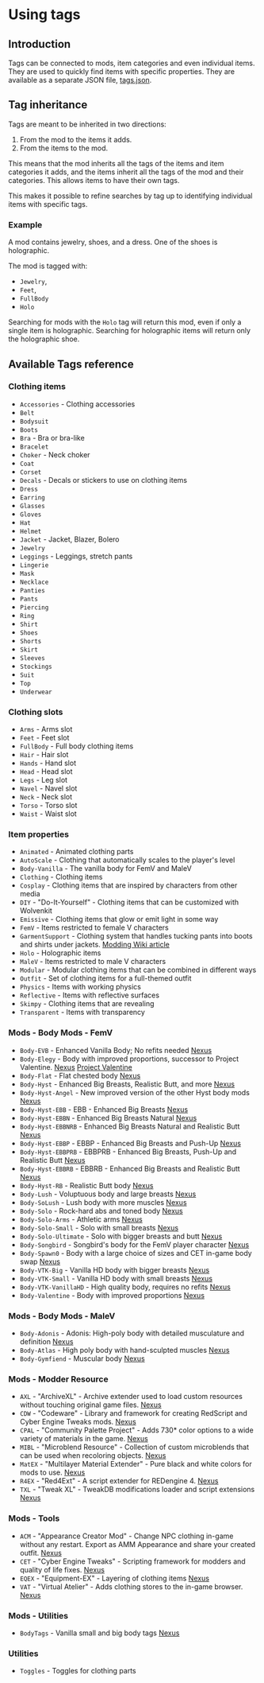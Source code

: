 # Using tags

## Introduction

Tags can be connected to mods, item categories and even individual items. 
They are used to quickly find items with specific properties. They are
available as a separate JSON file, [tags.json](../data/tags.json).

## Tag inheritance

Tags are meant to be inherited in two directions:

1. From the mod to the items it adds.
2. From the items to the mod.

This means that the mod inherits all the tags of the items and item categories it adds,
and the items inherit all the tags of the mod and their categories. This allows items
to have their own tags.

This makes it possible to refine searches by tag up to identifying individual items with
specific tags.

### Example

A mod contains jewelry, shoes, and a dress. One of the shoes is holographic.

The mod is tagged with:

- `Jewelry`,
- `Feet`,
- `FullBody`
- `Holo`

Searching for mods with the `Holo` tag will return this mod, even if only a single item
is holographic. Searching for holographic items will return only the holographic shoe.

## Available Tags reference

### Clothing items

- `Accessories` - Clothing accessories
- `Belt`
- `Bodysuit`
- `Boots`
- `Bra` - Bra or bra-like
- `Bracelet`
- `Choker` - Neck choker
- `Coat`
- `Corset`
- `Decals` - Decals or stickers to use on clothing items
- `Dress`
- `Earring`
- `Glasses`
- `Gloves`
- `Hat`
- `Helmet`
- `Jacket` - Jacket, Blazer, Bolero
- `Jewelry`
- `Leggings` - Leggings, stretch pants
- `Lingerie`
- `Mask`
- `Necklace`
- `Panties`
- `Pants`
- `Piercing`
- `Ring`
- `Shirt`
- `Shoes`
- `Shorts`
- `Skirt`
- `Sleeves`
- `Stockings`
- `Suit`
- `Top`
- `Underwear`

### Clothing slots

- `Arms` - Arms slot
- `Feet` - Feet slot
- `FullBody` - Full body clothing items
- `Hair` - Hair slot
- `Hands` - Hand slot
- `Head` - Head slot
- `Legs` - Leg slot
- `Navel` - Navel slot
- `Neck` - Neck slot
- `Torso` - Torso slot
- `Waist` - Waist slot

### Item properties

- `Animated` - Animated clothing parts
- `AutoScale` - Clothing that automatically scales to the player's level
- `Body-Vanilla` - The vanilla body for FemV and MaleV
- `Clothing` - Clothing items
- `Cosplay` - Clothing items that are inspired by characters from other media
- `DIY` - "Do-It-Yourself" - Clothing items that can be customized with Wolvenkit
- `Emissive` - Clothing items that glow or emit light in some way
- `FemV` - Items restricted to female V characters
- `GarmentSupport` - Clothing system that handles tucking pants into boots and shirts under jackets. [Modding Wiki article](https://wiki.redmodding.org/cyberpunk-2077-modding/for-mod-creators-theory/3d-modelling/garment-support-how-does-it-work)
- `Holo` - Holographic items
- `MaleV` - Items restricted to male V characters
- `Modular` - Modular clothing items that can be combined in different ways
- `Outfit` - Set of clothing items for a full-themed outfit
- `Physics` - Items with working physics
- `Reflective` - Items with reflective surfaces
- `Skimpy` - Clothing items that are revealing
- `Transparent` - Items with transparency

### Mods - Body Mods - FemV

- `Body-EVB` - Enhanced Vanilla Body; No refits needed [Nexus](https://www.nexusmods.com/cyberpunk2077/mods/11489)
- `Body-Elegy` - Body with improved proportions, successor to Project Valentine. [Nexus](https://www.nexusmods.com/cyberpunk2077/mods/19821) [Project Valentine](https://www.nexusmods.com/cyberpunk2077/mods/4256)
- `Body-Flat` - Flat chested body [Nexus](https://www.nexusmods.com/cyberpunk2077/mods/6883)
- `Body-Hyst` - Enhanced Big Breasts, Realistic Butt, and more [Nexus](https://next.nexusmods.com/profile/LxRHyst/mods?gameId=3333)
- `Body-Hyst-Angel` - New improved version of the other Hyst body mods [Nexus](https://www.nexusmods.com/cyberpunk2077/mods/14896)
- `Body-Hyst-EBB` - EBB - Enhanced Big Breasts [Nexus](https://www.nexusmods.com/cyberpunk2077/mods/4654)
- `Body-Hyst-EBBN` - Enhanced Big Breasts Natural [Nexus](https://www.nexusmods.com/cyberpunk2077/mods/4654)
- `Body-Hyst-EBBNRB` - Enhanced Big Breasts Natural and Realistic Butt [Nexus](https://www.nexusmods.com/cyberpunk2077/mods/4654)
- `Body-Hyst-EBBP` - EBBP - Enhanced Big Breasts and Push-Up [Nexus](https://www.nexusmods.com/cyberpunk2077/mods/9083)
- `Body-Hyst-EBBPRB` - EBBPRB - Enhanced Big Breasts, Push-Up and Realistic Butt [Nexus](https://www.nexusmods.com/cyberpunk2077/mods/9083)
- `Body-Hyst-EBBRB` - EBBRB - Enhanced Big Breasts and Realistic Butt [Nexus](https://www.nexusmods.com/cyberpunk2077/mods/4654)
- `Body-Hyst-RB` - Realistic Butt body [Nexus](https://www.nexusmods.com/cyberpunk2077/mods/4420)
- `Body-Lush` - Voluptuous body and large breasts [Nexus](https://www.nexusmods.com/cyberpunk2077/mods/4901)
- `Body-SoLush` - Lush body with more muscles [Nexus](https://www.nexusmods.com/cyberpunk2077/mods/8392)
- `Body-Solo` - Rock-hard abs and toned body [Nexus](https://www.nexusmods.com/cyberpunk2077/mods/4813)
- `Body-Solo-Arms` - Athletic arms [Nexus](https://www.nexusmods.com/cyberpunk2077/mods/7148)
- `Body-Solo-Small` - Solo with small breasts [Nexus](https://www.nexusmods.com/cyberpunk2077/mods/6213)
- `Body-Solo-Ultimate` - Solo with bigger breasts and butt [Nexus](https://www.nexusmods.com/cyberpunk2077/mods/6944)
- `Body-Songbird` - Songbird's body for the FemV player character [Nexus](https://www.nexusmods.com/cyberpunk2077/mods/12898)
- `Body-Spawn0` - Body with a large choice of sizes and CET in-game body swap [Nexus](https://www.nexusmods.com/cyberpunk2077/mods/1424)
- `Body-VTK-Big` - Vanilla HD body with bigger breasts [Nexus](https://www.nexusmods.com/cyberpunk2077/mods/7482)
- `Body-VTK-Small` - Vanilla HD body with small breasts [Nexus](https://www.nexusmods.com/cyberpunk2077/mods/7482)
- `Body-VTK-VanillaHD` - High quality body, requires no refits [Nexus](https://www.nexusmods.com/cyberpunk2077/mods/7054)
- `Body-Valentine` - Body with improved proportions [Nexus](https://www.nexusmods.com/cyberpunk2077/mods/4256)

### Mods - Body Mods - MaleV

- `Body-Adonis` - Adonis: High-poly body with detailed musculature and definition [Nexus](https://www.nexusmods.com/cyberpunk2077/mods/4968)
- `Body-Atlas` - High poly body with hand-sculpted muscles [Nexus](https://www.nexusmods.com/cyberpunk2077/mods/8766)
- `Body-Gymfiend` - Muscular body [Nexus](https://www.nexusmods.com/cyberpunk2077/mods/6423)

### Mods - Modder Resource

- `AXL` - "ArchiveXL" - Archive extender used to load custom resources without touching original game files. [Nexus](https://www.nexusmods.com/cyberpunk2077/mods/4198)
- `CDW` - "Codeware" - Library and framework for creating RedScript and Cyber Engine Tweaks mods. [Nexus](https://www.nexusmods.com/cyberpunk2077/mods/7780)
- `CPAL` - "Community Palette Project" - Adds 730* color options to a wide variety of materials in the game. [Nexus](https://www.nexusmods.com/cyberpunk2077/mods/10437)
- `MIBL` - "Microblend Resource" - Collection of custom microblends that can be used when recoloring objects. [Nexus](https://www.nexusmods.com/cyberpunk2077/mods/4571)
- `MatEX` - "Multilayer Material Extender" - Pure black and white colors for mods to use. [Nexus](https://www.nexusmods.com/cyberpunk2077/mods/5570)
- `R4EX` - "Red4Ext" - A script extender for REDengine 4. [Nexus](https://www.nexusmods.com/cyberpunk2077/mods/2380)
- `TXL` - "Tweak XL" - TweakDB modifications loader and script extensions [Nexus](https://www.nexusmods.com/cyberpunk2077/mods/4197)

### Mods - Tools

- `ACM` - "Appearance Creator Mod" - Change NPC clothing in-game without any restart. Export as AMM Appearance and share your created outfit. [Nexus](https://www.nexusmods.com/cyberpunk2077/mods/10795)
- `CET` - "Cyber Engine Tweaks" - Scripting framework for modders and quality of life fixes. [Nexus](https://www.nexusmods.com/cyberpunk2077/mods/107)
- `EQEX` - "Equipment-EX" - Layering of clothing items [Nexus](https://www.nexusmods.com/cyberpunk2077/mods/6945)
- `VAT` - "Virtual Atelier" - Adds clothing stores to the in-game browser. [Nexus](https://www.nexusmods.com/cyberpunk2077/mods/2987)

### Mods - Utilities

- `BodyTags` - Vanilla small and big body tags [Nexus](https://www.nexusmods.com/cyberpunk2077/mods/19286)

### Utilities

- `Toggles` - Toggles for clothing parts
